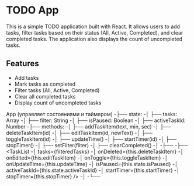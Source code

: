 # TODO App

This is a simple TODO application built with React.
It allows users to add tasks, filter tasks based on their status (All, Active, Completed), and clear completed tasks.
The application also displays the count of uncompleted tasks.

## Features

- Add tasks
- Mark tasks as completed
- Filter tasks (All, Active, Completed)
- Clear all completed tasks
- Display count of uncompleted tasks

App (управляет состояниями и таймером)
-├── state:
-│   ├── tasks: Array
-│   ├── filter: String
-│   ├── isPaused: Boolean
-│   ├── activeTaskId: Number
-├── methods:
-│   ├── addTaskItem(text, min, sec)
-│   ├── deleteTaskItem(id)
-│   ├── editTaskItem(id, newText)
-│   ├── toggleTaskItem(id)
-│   ├── updateTime()
-│   ├── startTimer(id)
-│   ├── stopTimer()
-│   ├── setFilter(filter)
-│   ├── clearCompleted()
-│
-├── <NewTaskForm onAdded={this.addTaskItem} />
-├── <TaskList
-│       tasks={filteredTasks}
-│       onDeleted={this.deleteTaskItem}
-│       onEdited={this.editTaskItem}
-│       onToggle={this.toggleTaskItem}
-│       onUpdateTime={this.updateTime}
-│       isPaused={this.state.isPaused}
-│       activeTaskId={this.state.activeTaskId}
-│       startTimer={this.startTimer}
-│       stopTimer={this.stopTimer} />
-│
-└── <Footer
        clearCompleted={this.clearCompleted}
        filterItems={this.filterItems}
        setFilter={this.setFilter}
        count={countItemsCompleted} />
